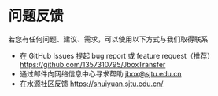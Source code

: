 # 问题反馈

若您有任何问题、建议、需求，可以使用以下方式与我们取得联系

- 在 GitHub Issues 提起 bug report 或 feature request（推荐）
https://github.com/1357310795/JboxTransfer
- 通过邮件向网络信息中心寻求帮助
jbox@sjtu.edu.cn
- 在水源社区反馈
https://shuiyuan.sjtu.edu.cn/